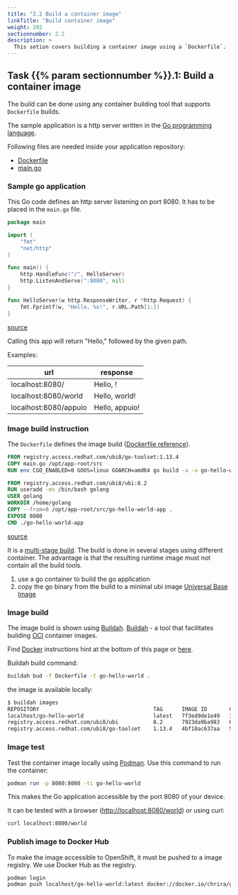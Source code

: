 ```yaml
---
title: "2.2 Build a container image"
linkTitle: "Build container image"
weight: 202
sectionnumber: 2.2
description: >
  This setion covers building a container image using a `Dockerfile`.
---
```


## Task {{% param sectionnumber %}}.1: Build a container image

The build can be done using any container building tool that supports `Dockerfile` builds.

The sample application is a http server written in the [Go programming language](https://golang.org/).

Following files are needed inside your application repository:

* [Dockerfile](#application-build-instruction)
* [main.go](#sample-go-application)


### Sample go application

This Go code defines an http server listening on port 8080. It has to be placed in the `main.go` file.

```go
package main

import (
    "fmt"
    "net/http"
)

func main() {
    http.HandleFunc("/", HelloServer)
    http.ListenAndServe(":8080", nil)
}

func HelloServer(w http.ResponseWriter, r *http.Request) {
    fmt.Fprintf(w, "Hello, %s!", r.URL.Path[1:])
}
```

[source](https://raw.githubusercontent.com/puzzle/amm-techlab/master/content/en/docs/02.0/main.go)

Calling this app will return "Hello," followed by the given path.

Examples:

| url | response |
| --- | --- |
| localhost:8080/ | Hello, ! |
| localhost:8080/world | Hello, world! |
| localhost:8080/appuio | Hello, appuio! |


### Image build instruction

The `Dockerfile` defines the image build ([Dockerfile reference](https://docs.docker.com/engine/reference/builder/)).

```Dockerfile
FROM registry.access.redhat.com/ubi8/go-toolset:1.13.4
COPY main.go /opt/app-root/src
RUN env CGO_ENABLED=0 GOOS=linux GOARCH=amd64 go build -a -o go-hello-world-app .

FROM registry.access.redhat.com/ubi8/ubi:8.2
RUN useradd -ms /bin/bash golang
USER golang
WORKDIR /home/golang
COPY --from=0 /opt/app-root/src/go-hello-world-app .
EXPOSE 8080
CMD ./go-hello-world-app
```

[source](https://raw.githubusercontent.com/puzzle/amm-techlab/master/content/en/docs/02.0/Dockerfile)

It is a [multi-stage build](https://docs.docker.com/develop/develop-images/multistage-build/). The build is done in several stages using different container. The advantage is that the resulting runtime image must not contain all the build tools.

1. use a go container to build the go application
1. copy the go binary from the build to a minimal ubi image [Universal Base Image](https://developers.redhat.com/products/rhel/ubi)


### Image build

The image build is shown using [Buildah](https://github.com/containers/buildah). [Buildah](https://github.com/containers/buildah) - a tool that facilitates building [OCI](https://opencontainers.org/) container images.

Find [Docker](https://www.docker.com/) instructions hint at the bottom of this page or [here](docker-instructions/).

Buildah build command:

```bash
buildah bud -f Dockerfile -t go-hello-world .
```

the image is available locally:

```bash
$ buildah images
REPOSITORY                                    TAG      IMAGE ID       CREATED         SIZE
localhost/go-hello-world                      latest   7f3ed9de1e49   3 seconds ago   219 MB
registry.access.redhat.com/ubi8/ubi           8.2      7923da9ba983   6 days ago      212 MB
registry.access.redhat.com/ubi8/go-toolset    1.13.4   4bf10ac637aa   5 weeks ago     990 MB
```


### Image test

Test the container image locally using [Podman](https://podman.io/). Use this command to run the container:

```bash
podman run -p 8080:8080 -ti go-hello-world
```

This makes the Go application accessible by the port 8080 of your device.

It can be tested with a browser (<http://localhost:8080/world>) or using curl:

```bash
curl localhost:8080/world
```


### Publish image to Docker Hub

To make the image accessible to OpenShift, it must be pushed to a image registry. We use Docker Hub as the registry.

```bash
podman login
podman push localhost/go-hello-world:latest docker://docker.io/chrira/go-hello-world:latest
```
